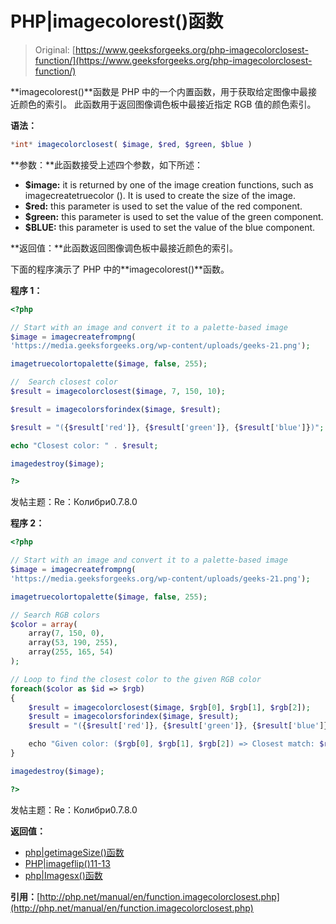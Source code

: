 # PHP|imagecolorest()函数

> Original: [https://www.geeksforgeeks.org/php-imagecolorclosest-function/](https://www.geeksforgeeks.org/php-imagecolorclosest-function/)

**imagecolorest()**函数是 PHP 中的一个内置函数，用于获取给定图像中最接近颜色的索引。 此函数用于返回图像调色板中最接近指定 RGB 值的颜色索引。

**语法：**

```php
*int* imagecolorclosest( $image, $red, $green, $blue )
```

**参数：**此函数接受上述四个参数，如下所述：

*   **$image:** it is returned by one of the image creation functions, such as imagecreatetruecolor (). It is used to create the size of the image.
*   **$red:** this parameter is used to set the value of the red component.
*   **$green:** this parameter is used to set the value of the green component.
*   **$BLUE:** this parameter is used to set the value of the blue component.

**返回值：**此函数返回图像调色板中最接近颜色的索引。

下面的程序演示了 PHP 中的**imagecolorest()**函数。

**程序 1：**

```php
<?php

// Start with an image and convert it to a palette-based image
$image = imagecreatefrompng(
'https://media.geeksforgeeks.org/wp-content/uploads/geeks-21.png');

imagetruecolortopalette($image, false, 255);

//  Search closest color
$result = imagecolorclosest($image, 7, 150, 10);

$result = imagecolorsforindex($image, $result);

$result = "({$result['red']}, {$result['green']}, {$result['blue']})";

echo "Closest color: " . $result;

imagedestroy($image);

?>
```

发帖主题：Re：Колибри0.7.8.0

**程序 2：**

```php
<?php

// Start with an image and convert it to a palette-based image
$image = imagecreatefrompng(
'https://media.geeksforgeeks.org/wp-content/uploads/geeks-21.png');

imagetruecolortopalette($image, false, 255);

// Search RGB colors
$color = array(
    array(7, 150, 0),
    array(53, 190, 255),
    array(255, 165, 54)
);

// Loop to find the closest color to the given RGB color
foreach($color as $id => $rgb)
{
    $result = imagecolorclosest($image, $rgb[0], $rgb[1], $rgb[2]);
    $result = imagecolorsforindex($image, $result);
    $result = "({$result['red']}, {$result['green']}, {$result['blue']})";

    echo "Given color: ($rgb[0], $rgb[1], $rgb[2]) => Closest match: $result<br>";
}

imagedestroy($image);

?>
```

发帖主题：Re：Колибри0.7.8.0

**返回值：**

*   [php|getimageSize()函数](https://www.geeksforgeeks.org/php-getimagesize-function/)
*   [PHP|imageflip()11-13](https://www.geeksforgeeks.org/php-imageflip-function/)
*   [php|Imagesx()函数](https://www.geeksforgeeks.org/php-imagesx-function/)

**引用：**[http://php.net/manual/en/function.imagecolorclosest.php](http://php.net/manual/en/function.imagecolorclosest.php)